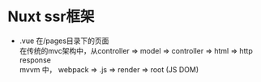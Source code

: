 # Nuxt ssr框架
- .vue 在/pages目录下的页面  
  在传统的mvc架构中，从controller => model => controller => html => http response  
  mvvm 中， webpack => .js => render => root  (JS DOM)